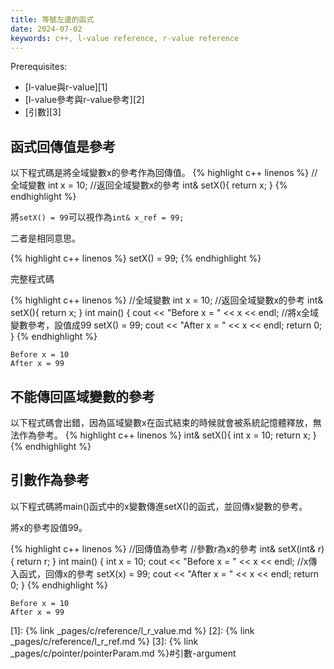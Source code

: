 ```yaml
---
title: 等號左邊的函式
date: 2024-07-02
keywords: c++, l-value reference, r-value reference
---
```


Prerequisites:

- [l-value與r-value][1]
- [l-value參考與r-value參考][2]
- [引數][3]

## 函式回傳值是參考

以下程式碼是將全域變數x的參考作為回傳值。
{% highlight c++ linenos %}
//全域變數
int x = 10;
//返回全域變數x的參考
int& setX(){
    return x;
}
{% endhighlight %}


將`setX() = 99`可以視作為`int& x_ref = 99;`

二者是相同意思。

{% highlight c++ linenos %}
setX() = 99;
{% endhighlight %}

完整程式碼

{% highlight c++ linenos %}
//全域變數
int x = 10;
//返回全域變數x的參考
int& setX(){
    return x;
}
int main() {
    cout << "Before x = " << x << endl;
    //將x全域變數參考，設值成99
    setX() = 99;
    cout << "After x = " << x << endl;
    return 0;
}
{% endhighlight %}

```
Before x = 10
After x = 99
```

## 不能傳回區域變數的參考

以下程式碼會出錯，因為區域變數x在函式結束的時候就會被系統記憶體釋放，無法作為參考。
{% highlight c++ linenos %}
int& setX(){
    int x = 10;
    return x;
}
{% endhighlight %}

## 引數作為參考

以下程式碼將main()函式中的x變數傳進setX()的函式，並回傳x變數的參考。

將x的參考設值99。

{% highlight c++ linenos %}
//回傳值為參考
//參數r為x的參考
int& setX(int& r){
    return r;
}
int main() {
    int x = 10;
    cout << "Before x = " << x << endl;
    //x傳入函式，回傳x的參考
    setX(x) = 99;
    cout << "After x = " << x << endl;
    return 0;
}
{% endhighlight %}

```
Before x = 10
After x = 99
```



[1]: {% link _pages/c/reference/l_r_value.md %}
[2]: {% link _pages/c/reference/l_r_ref.md %}
[3]: {% link _pages/c/pointer/pointerParam.md %}#引數-argument